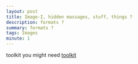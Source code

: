 ```yaml
---
layout: post
title: Image-I, hidden massages, stuff, things ?
description: formats ?
summary: formats ?
tags: Images
minute: 1
---
```


toolkit you might need [toolkit](https://github.com/DominicBreuker/stego-toolkit)


